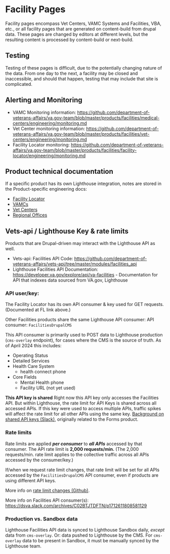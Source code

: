 # Facility Pages

Facility pages encompass Vet Centers, VAMC Systems and Facilities, VBA, etc., or all facility pages that are generated on content-build from drupal data. 
These pages are changed by editors at different levels, but the resulting content is processed by content-build or next-build. 

## Testing
Testing of these pages is difficult, due to the potentially changing nature of the data. From one day to the next, a facility may be closed and inaccessible, 
and should that happen, testing that may include that site is complicated.

## Alerting and Monitoring
* VAMC Monitoring information: https://github.com/department-of-veterans-affairs/va.gov-team/blob/master/products/facilities/medical-centers/engineering/monitoring.md
* Vet Center monitoring information: https://github.com/department-of-veterans-affairs/va.gov-team/blob/master/products/facilities/vet-centers/engineering/monitoring.md
* Facility Locator monitoring: https://github.com/department-of-veterans-affairs/va.gov-team/blob/master/products/facilities/facility-locator/engineering/monitoring.md

## Product technical documentation
If a specific product has its own Lighthouse integration, notes are stored in the Product-specific engineering docs: 
* [Facility Locator](https://github.com/department-of-veterans-affairs/va.gov-team/tree/master/products/facilities/facility-locator/engineering)
* [VAMCs](https://github.com/department-of-veterans-affairs/va.gov-team/tree/master/products/facilities/medical-centers/engineering)
* [Vet Centers](https://github.com/department-of-veterans-affairs/va.gov-team/tree/master/products/facilities/vet-centers/engineering)
* [Regional Offices](https://github.com/department-of-veterans-affairs/va.gov-team/tree/master/products/facilities/regional-offices/engineering)


## Vets-api / Lighthouse Key & rate limits
Products that are Drupal-driven may interact with the Lighthouse API as well. 

* Vets-api: Facilities API Code: https://github.com/department-of-veterans-affairs/vets-api/tree/master/modules/facilities_api
* Lighthouse Facilities API Documentation: https://developer.va.gov/explore/api/va-facilities - Documentation for API that indexes data sourced from VA.gov, Lighthouse

### **API user/key:**
The Facility Locator has its own API consumer & key used for GET requests. (Documented at FL link above.)

Other Facilities products share the same Lighthouse API consumer:
API consumer: `FacilitiesDrupalCMS`

This API consumer is primarily used to POST data to Lighthouse production (`cms-overlay` endpoint), for cases where the CMS is the source of truth. As of April 2024 this includes: 
* Operating Status
* Detailed Services
* Health Care System
     * health connect phone
* Core Fields
    * Mental Health phone
    * Facility URL (not yet used)

**This API key is shared** 
Right now this API key only accesses the Facilities API. But within Lighthouse, the rate limit for API Keys is shared across all accessed APIs. If this key were used to access multiple APIs, traffic spikes will affect the rate limit for all other APIs using the same key. 
[Background on shared API keys (Slack)](https://dsva.slack.com/archives/CUB5X5MGF/p1695666665300929), originally related to the Forms product.

### **Rate limits**
Rate limits are applied _**per consumer**_ to _**all APIs**_ accessed by that consumer.
The API rate limit is **2,000 requests/min.** (The 2,000 requests/min. rate limit applies to the collective traffic across all APIs accessed by the consumer/key.)

If/when we request rate limit changes, that rate limit will be set for all APIs accessed by the `FacilitiesDrupalCMS` API consumer, even if products are using different API keys. 

More info on [rate limit changes (Github)](https://github.com/department-of-veterans-affairs/va.gov-team/blob/master/products/find-a-va-form/engineering/troubleshooting.md#request-api-limit-increase).

More info on Facilities API consumer(s): https://dsva.slack.com/archives/C02BTJTDFTN/p1712611808581129

### Production vs. Sandbox data
Lighthouse Facilities API data is synced to Lighthouse Sandbox daily, _except_ data from `cms-overlay`. Or: data pushed to Lighthouse by the CMS. 
For `cms-overlay` data to be present in Sandbox, it must be manually synced by the Lighthouse team.
